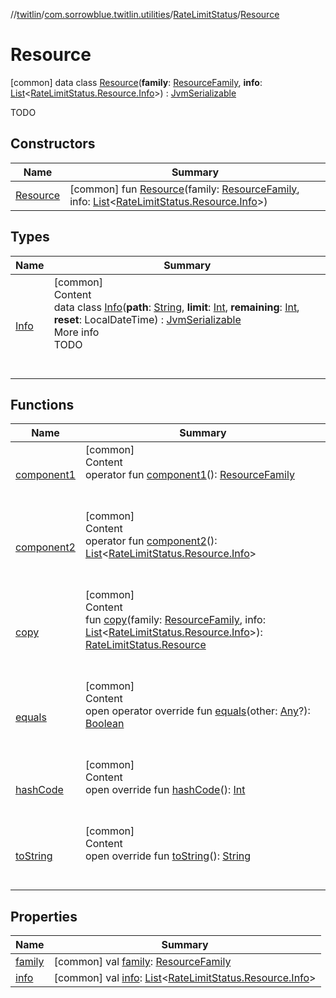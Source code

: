 //[twitlin](../../../index.md)/[com.sorrowblue.twitlin.utilities](../../index.md)/[RateLimitStatus](../index.md)/[Resource](index.md)



# Resource  
 [common] data class [Resource](index.md)(**family**: [ResourceFamily](../../-resource-family/index.md), **info**: [List](https://kotlinlang.org/api/latest/jvm/stdlib/kotlin.collections/-list/index.html)<[RateLimitStatus.Resource.Info](-info/index.md)>) : [JvmSerializable](../../../com.sorrowblue.twitlin.annotation/-jvm-serializable/index.md)

TODO

   


## Constructors  
  
|  Name|  Summary| 
|---|---|
| <a name="com.sorrowblue.twitlin.utilities/RateLimitStatus.Resource/Resource/#com.sorrowblue.twitlin.utilities.ResourceFamily#kotlin.collections.List[com.sorrowblue.twitlin.utilities.RateLimitStatus.Resource.Info]/PointingToDeclaration/"></a>[Resource](-resource.md)| <a name="com.sorrowblue.twitlin.utilities/RateLimitStatus.Resource/Resource/#com.sorrowblue.twitlin.utilities.ResourceFamily#kotlin.collections.List[com.sorrowblue.twitlin.utilities.RateLimitStatus.Resource.Info]/PointingToDeclaration/"></a> [common] fun [Resource](-resource.md)(family: [ResourceFamily](../../-resource-family/index.md), info: [List](https://kotlinlang.org/api/latest/jvm/stdlib/kotlin.collections/-list/index.html)<[RateLimitStatus.Resource.Info](-info/index.md)>)   <br>


## Types  
  
|  Name|  Summary| 
|---|---|
| <a name="com.sorrowblue.twitlin.utilities/RateLimitStatus.Resource.Info///PointingToDeclaration/"></a>[Info](-info/index.md)| <a name="com.sorrowblue.twitlin.utilities/RateLimitStatus.Resource.Info///PointingToDeclaration/"></a>[common]  <br>Content  <br>data class [Info](-info/index.md)(**path**: [String](https://kotlinlang.org/api/latest/jvm/stdlib/kotlin/-string/index.html), **limit**: [Int](https://kotlinlang.org/api/latest/jvm/stdlib/kotlin/-int/index.html), **remaining**: [Int](https://kotlinlang.org/api/latest/jvm/stdlib/kotlin/-int/index.html), **reset**: LocalDateTime) : [JvmSerializable](../../../com.sorrowblue.twitlin.annotation/-jvm-serializable/index.md)  <br>More info  <br>TODO  <br><br><br>


## Functions  
  
|  Name|  Summary| 
|---|---|
| <a name="com.sorrowblue.twitlin.utilities/RateLimitStatus.Resource/component1/#/PointingToDeclaration/"></a>[component1](component1.md)| <a name="com.sorrowblue.twitlin.utilities/RateLimitStatus.Resource/component1/#/PointingToDeclaration/"></a>[common]  <br>Content  <br>operator fun [component1](component1.md)(): [ResourceFamily](../../-resource-family/index.md)  <br><br><br>
| <a name="com.sorrowblue.twitlin.utilities/RateLimitStatus.Resource/component2/#/PointingToDeclaration/"></a>[component2](component2.md)| <a name="com.sorrowblue.twitlin.utilities/RateLimitStatus.Resource/component2/#/PointingToDeclaration/"></a>[common]  <br>Content  <br>operator fun [component2](component2.md)(): [List](https://kotlinlang.org/api/latest/jvm/stdlib/kotlin.collections/-list/index.html)<[RateLimitStatus.Resource.Info](-info/index.md)>  <br><br><br>
| <a name="com.sorrowblue.twitlin.utilities/RateLimitStatus.Resource/copy/#com.sorrowblue.twitlin.utilities.ResourceFamily#kotlin.collections.List[com.sorrowblue.twitlin.utilities.RateLimitStatus.Resource.Info]/PointingToDeclaration/"></a>[copy](copy.md)| <a name="com.sorrowblue.twitlin.utilities/RateLimitStatus.Resource/copy/#com.sorrowblue.twitlin.utilities.ResourceFamily#kotlin.collections.List[com.sorrowblue.twitlin.utilities.RateLimitStatus.Resource.Info]/PointingToDeclaration/"></a>[common]  <br>Content  <br>fun [copy](copy.md)(family: [ResourceFamily](../../-resource-family/index.md), info: [List](https://kotlinlang.org/api/latest/jvm/stdlib/kotlin.collections/-list/index.html)<[RateLimitStatus.Resource.Info](-info/index.md)>): [RateLimitStatus.Resource](index.md)  <br><br><br>
| <a name="kotlin/Any/equals/#kotlin.Any?/PointingToDeclaration/"></a>[equals](../../../com.sorrowblue.twitlin.v2.users/-users-api/-expansion/-companion/index.md#%5Bkotlin%2FAny%2Fequals%2F%23kotlin.Any%3F%2FPointingToDeclaration%2F%5D%2FFunctions%2F1930806739)| <a name="kotlin/Any/equals/#kotlin.Any?/PointingToDeclaration/"></a>[common]  <br>Content  <br>open operator override fun [equals](../../../com.sorrowblue.twitlin.v2.users/-users-api/-expansion/-companion/index.md#%5Bkotlin%2FAny%2Fequals%2F%23kotlin.Any%3F%2FPointingToDeclaration%2F%5D%2FFunctions%2F1930806739)(other: [Any](https://kotlinlang.org/api/latest/jvm/stdlib/kotlin/-any/index.html)?): [Boolean](https://kotlinlang.org/api/latest/jvm/stdlib/kotlin/-boolean/index.html)  <br><br><br>
| <a name="kotlin/Any/hashCode/#/PointingToDeclaration/"></a>[hashCode](../../../com.sorrowblue.twitlin.v2.users/-users-api/-expansion/-companion/index.md#%5Bkotlin%2FAny%2FhashCode%2F%23%2FPointingToDeclaration%2F%5D%2FFunctions%2F1930806739)| <a name="kotlin/Any/hashCode/#/PointingToDeclaration/"></a>[common]  <br>Content  <br>open override fun [hashCode](../../../com.sorrowblue.twitlin.v2.users/-users-api/-expansion/-companion/index.md#%5Bkotlin%2FAny%2FhashCode%2F%23%2FPointingToDeclaration%2F%5D%2FFunctions%2F1930806739)(): [Int](https://kotlinlang.org/api/latest/jvm/stdlib/kotlin/-int/index.html)  <br><br><br>
| <a name="kotlin/Any/toString/#/PointingToDeclaration/"></a>[toString](../../../com.sorrowblue.twitlin.v2.users/-users-api/-expansion/-companion/index.md#%5Bkotlin%2FAny%2FtoString%2F%23%2FPointingToDeclaration%2F%5D%2FFunctions%2F1930806739)| <a name="kotlin/Any/toString/#/PointingToDeclaration/"></a>[common]  <br>Content  <br>open override fun [toString](../../../com.sorrowblue.twitlin.v2.users/-users-api/-expansion/-companion/index.md#%5Bkotlin%2FAny%2FtoString%2F%23%2FPointingToDeclaration%2F%5D%2FFunctions%2F1930806739)(): [String](https://kotlinlang.org/api/latest/jvm/stdlib/kotlin/-string/index.html)  <br><br><br>


## Properties  
  
|  Name|  Summary| 
|---|---|
| <a name="com.sorrowblue.twitlin.utilities/RateLimitStatus.Resource/family/#/PointingToDeclaration/"></a>[family](family.md)| <a name="com.sorrowblue.twitlin.utilities/RateLimitStatus.Resource/family/#/PointingToDeclaration/"></a> [common] val [family](family.md): [ResourceFamily](../../-resource-family/index.md)   <br>
| <a name="com.sorrowblue.twitlin.utilities/RateLimitStatus.Resource/info/#/PointingToDeclaration/"></a>[info](info.md)| <a name="com.sorrowblue.twitlin.utilities/RateLimitStatus.Resource/info/#/PointingToDeclaration/"></a> [common] val [info](info.md): [List](https://kotlinlang.org/api/latest/jvm/stdlib/kotlin.collections/-list/index.html)<[RateLimitStatus.Resource.Info](-info/index.md)>   <br>

